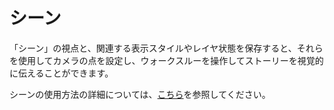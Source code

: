 # シーン

「シーン」の視点と、関連する表示スタイルやレイヤ状態を保存すると、それらを使用してカメラの点を設定し、ウォークスルーを操作してストーリーを視覚的に伝えることができます。

シーンの使用方法の詳細については、[こちら](../formit-primer/part-i/visual-settings.md)を参照してください。

